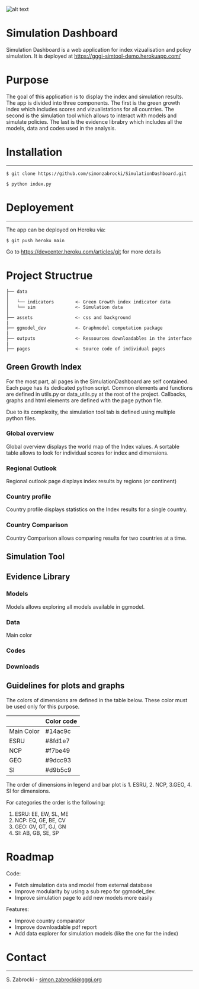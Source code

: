 ![alt text](http://greengrowthindex.gggi.org/wp-content/uploads/2019/09/LOGO_GGGI_GREEN_350x131px_002trans_Prancheta-1.png)

# Simulation Dashboard
Simulation Dashboard is a web application for index vizualisation and policy simulation. It is deployed at https://gggi-simtool-demo.herokuapp.com/

# Purpose
The goal of this application is to display the index and simulation results. The app is divided into three components. The first is the green growth index which includes scores and vizualistations for all countries. The second is the simulation tool which allows to interact with models and simulate policies. The last is the evidence librabry which includes all the models, data and codes used in the analysis. 

# Installation
-------------------
```
$ git clone https://github.com/simonzabrocki/SimulationDashboard.git

$ python index.py
```

# Deployement
-------------------
The app can be deployed on Heroku via:

```
$ git push heroku main
```

Go to https://devcenter.heroku.com/articles/git for more details


# Project Structrue 

    ├── data           
    │   
    │   └── indicators        <- Green Growth index indicator data
    │   └── sim               <- Simulation data
    │
    ├── assets                <- css and background
    |
    ├── ggmodel_dev           <- Graphmodel computation package
    |
    ├── outputs               <- Ressources downloadables in the interface
    |
    ├── pages                 <- Source code of individual pages

## Green Growth Index

For the most part, all pages in the SimulationDashboard are self contained. Each page has its dedicated python script. Common elements and functions are defined in utils.py or data_utils.py at the root of the project. Callbacks, graphs and html elements are defined with the page python file.

Due to its complexity, the simulation tool tab is defined using multiple python files.

### Global overview

Global overview displays the world map of the Index values. A sortable table allows to look for individual scores for index and dimensions. 

### Regional Outlook

Regional outlook page displays index results by regions (or continent)

### Country profile

Country profile displays statistics on the Index results for a single country.

### Country Comparison

Country Comparison allows comparing results for two countries at a time.

## Simulation Tool

## Evidence Library

### Models

Models allows exploring all models available in ggmodel.

### Data

Main color 

### Codes

### Downloads

## Guidelines for plots and graphs

The colors of dimensions are defined in the table below. These color must be used only for this purpose.  

|  | Color code |
| --- | --- |
| Main Color | #14ac9c |
| ESRU       | #8fd1e7 |
| NCP        | #f7be49 |
| GEO        | #9dcc93 |
| SI         | #d9b5c9 |


The order of dimensions in legend and bar plot is  1. ESRU, 2. NCP, 3.GEO, 4. SI for dimensions.

For categories the order is the following: 
1. ESRU: EE, EW, SL, ME
2. NCP: EQ, GE, BE, CV
3. GEO: GV, GT, GJ, GN
4. SI: AB, GB, SE, SP


# Roadmap

Code: 
- Fetch simulation data and model from external database
- Improve modularity by using a sub repo for ggmodel_dev.
- Improve simulation page to add new models more easily

Features:
- Improve country comparator
- Improve downloadable pdf report
- Add data explorer for simulation models (like the one for the index)

# Contact
---------------
S. Zabrocki - simon.zabrocki@gggi.org


